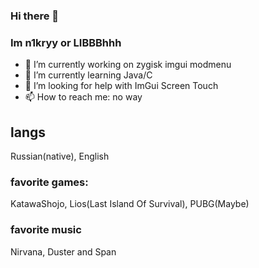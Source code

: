 ### Hi there 👋
### Im n1kryy or LIBBBhhh 

- 🔭 I’m currently working on zygisk imgui modmenu
- 🌱 I’m currently learning Java/C
- 🤔 I’m looking for help with ImGui Screen Touch
- 📫 How to reach me: no way

## langs 
Russian(native), English

### favorite games:
KatawaShojo, Lios(Last Island Of Survival), PUBG(Maybe)
### favorite music
Nirvana, Duster and Span
